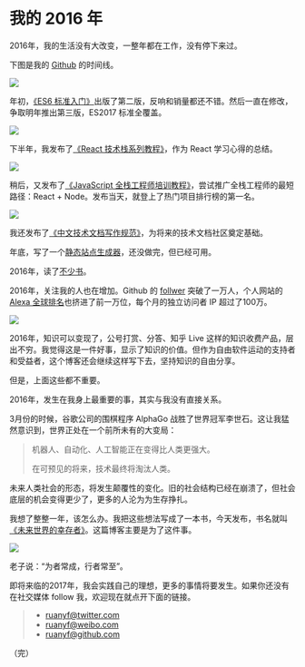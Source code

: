 # 我的 2016 年

2016年，我的生活没有大改变，一整年都在工作，没有停下来过。

下图是我的 [Github](https://github.com/ruanyf) 的时间线。

[![](http://www.ruanyifeng.com/blogimg/asset/2016/bg2016122001.png)](https://github.com/ruanyf)

年初，[《ES6 标准入门》](http://es6.ruanyifeng.com)出版了第二版，反响和销量都还不错。然后一直在修改，争取明年推出第三版，ES2017 标准全覆盖。

[![](http://www.ruanyifeng.com/blogimg/asset/2016/bg2016122002.png)](http://es6.ruanyifeng.com)

下半年，我发布了[《React 技术栈系列教程》](http://www.ruanyifeng.com/blog/2016/09/react-technology-stack.html)，作为 React 学习心得的总结。

[![](http://www.ruanyifeng.com/blogimg/asset/2016/bg2016122007.jpg)](http://www.ruanyifeng.com/blog/2016/09/react-technology-stack.html)

稍后，又发布了[《JavaScript 全栈工程师培训教程》](http://www.ruanyifeng.com/blog/2016/11/javascript.html)，尝试推广全栈工程师的最短路径：React + Node。发布当天，就登上了热门项目排行榜的第一名。

[![](http://www.ruanyifeng.com/blogimg/asset/2016/bg2016122003.jpg)](https://github.com/ruanyf/jstraining)

我还发布了[《中文技术文档写作规范》](http://www.ruanyifeng.com/blog/2016/10/document_style_guide.html)，为将来的技术文档社区奠定基础。

年底，写了一个[静态站点生成器](https://github.com/ruanyf/loppo)，还没做完，但已经可用。

2016年，读了[不少书](https://github.com/ruanyf/reading-list)。

2016年，关注我的人也在增加。Github 的 [follwer](https://github.com/ruanyf?tab=followers) 突破了一万人，个人网站的 [Alexa 全球排名](http://www.alexa.com/siteinfo/ruanyifeng.com)也挤进了前一万位，每个月的独立访问者 IP 超过了100万。

[![](http://www.ruanyifeng.com/blogimg/asset/2016/bg2016122005.png)](http://www.alexa.com/siteinfo/ruanyifeng.com)

2016年，知识可以变现了，公号打赏、分答、知乎 Live 这样的知识收费产品，层出不穷。我觉得这是一件好事，显示了知识的价值。但作为自由软件运动的支持者和受益者，这个博客还会继续这样写下去，坚持知识的自由分享。

但是，上面这些都不重要。

2016年，发生在我身上最重要的事，其实与我没有直接关系。

3月份的时候，谷歌公司的围棋程序 AlphaGo 战胜了世界冠军李世石。这让我猛然意识到，世界正处在一个前所未有的大变局：

> 机器人、自动化、人工智能正在变得比人类更强大。
>
> 在可预见的将来，技术最终将淘汰人类。

未来人类社会的形态，将发生颠覆性的变化。旧的社会结构已经在崩溃了，但社会底层的机会变得更少了，更多的人沦为为生存挣扎。

我想了整整一年，该怎么办。我把这些想法写成了一本书，今天发布，书名就叫[《未来世界的幸存者》](https://ruanyf.github.io/survivor/)。这篇博客主要是为了这件事。

[![](http://www.ruanyifeng.com/blogimg/asset/2016/bg2016122006.png)](https://ruanyf.github.io/survivor/)

老子说：“为者常成，行者常至”。

即将来临的2017年，我会实践自己的理想，更多的事情将要发生。如果你还没有在社交媒体 follow 我，欢迎现在就点开下面的链接。

> - [ruanyf@twitter.com](https://twitter.com/ruanyf)
> - [ruanyf@weibo.com](http://www.weibo.com/ruanyf)
> - [ruanyf@github.com](https://github.com/ruanyf)

（完）
